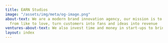 ```yaml
---
title: EARN Studios
image: "/assets/img/meta/og-image.png"
about-text: We are a modern brand innovation agency, our mission is to move brands
  from like to love, turn customers into fans and ideas into revenue
ventures-about-text: We also invest time and money in start-ups to bring learnings into our client work
layout: index
---
```


